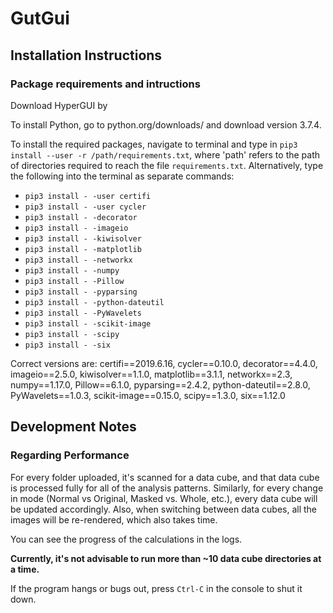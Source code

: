 # GutGui

## Installation Instructions

### Package requirements and intructions
Download HyperGUI by 

To install Python, go to python.org/downloads/ and download version 3.7.4.

To install the required packages, navigate to terminal and type in `pip3 install --user -r /path/requirements.txt`, where 'path' refers to the path of directories required to reach the file `requirements.txt`. Alternatively, type the following into the terminal as separate commands:
- `pip3 install - -user certifi`
- `pip3 install - -user cycler`
- `pip3 install - -decorator`
- `pip3 install - -imageio`
- `pip3 install - -kiwisolver`
- `pip3 install - -matplotlib`
- `pip3 install - -networkx`
- `pip3 install - -numpy`
- `pip3 install - -Pillow`
- `pip3 install - -pyparsing`
- `pip3 install - -python-dateutil`
- `pip3 install - -PyWavelets`
- `pip3 install - -scikit-image`
- `pip3 install - -scipy`
- `pip3 install - -six`

Correct versions are: certifi==2019.6.16, cycler==0.10.0, decorator==4.4.0, imageio==2.5.0, kiwisolver==1.1.0, matplotlib==3.1.1, networkx==2.3, numpy==1.17.0, Pillow==6.1.0, pyparsing==2.4.2, python-dateutil==2.8.0, PyWavelets==1.0.3, scikit-image==0.15.0, scipy==1.3.0, six==1.12.0


## Development Notes
### Regarding Performance
For every folder uploaded, it's scanned for a data cube,
and that data cube is processed fully for all of the analysis patterns.
Similarly, for every change in mode (Normal vs Original, Masked vs. Whole, etc.),
every data cube will be updated accordingly.
Also, when switching between data cubes,
all the images will be re-rendered, which also takes time.

You can see the progress of the calculations in the logs.

**Currently, it's not advisable to run more than ~10 data cube directories at a time.**

If the program hangs or bugs out, press `Ctrl-C` in the console to shut it down.
